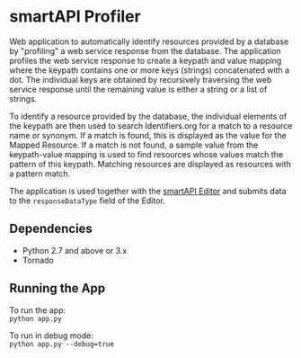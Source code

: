 # smartAPI Profiler
Web application to automatically identify resources provided by a database 
by "profiling" a web service response from the database. The application profiles 
the web service response to create a keypath and value mapping where the keypath 
contains one or more keys (strings) concatenated with a dot. The individual keys 
are obtained by recursively traversing the web service response until the remaining 
value is either a string or a list of strings. 

To identify a resource provided by the database, the individual elements of 
the keypath are then used to search Identifiers.org for a match to a resource name 
or synonym. If a match is found, this is displayed as the value for the Mapped Resource. 
If a match is not found, a sample value from the keypath-value mapping is used to find 
resources whose values match the pattern of this keypath. Matching resources are 
displayed as resources with a pattern match.

The application is used together with the [smartAPI Editor](http://smart-api.info/editor/) 
and submits data to the `responseDataType` field of the Editor.


## Dependencies
* Python 2.7 and above or 3.x
* Tornado

## Running the App
To run the app: <br>
`python app.py`

To run in debug mode: <br>
`python app.py --debug=true`

 
